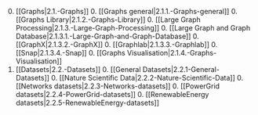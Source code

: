 0. [[Graphs|2.1.-Graphs]]
    0. [[Graphs general|2.1.1.-Graphs-general]]
    0. [[Graphs Library|2.1.2.-Graphs-Library]]
    0. [[Large Graph Processing|2.1.3.-Large-Graph-Processing]]
        0. [[Large Graph and Graph Database|2.1.3.1.-Large-Graph-and-Graph-Database]]
        0. [[GraphX|2.1.3.2.-GraphX]]
        0. [[Graphlab|2.1.3.3.-Graphlab]]
        0. [[Snap|2.1.3.4.-Snap]]
    0. [[Graphs Visualisation|2.1.4.-Graphs-Visualisation]]
0. [[Datasets|2.2.-Datasets]]
    0. [[General Datasets|2.2.1-General-Datasets]]
    0. [[Nature Scientific Data|2.2.2-Nature-Scientific-Data]]
    0. [[Networks datasets|2.2.3-Networks-datasets]]
    0. [[PowerGrid datasets|2.2.4-PowerGrid-datasets]]
    0. [[RenewableEnergy datasets|2.2.5-RenewableEnergy-datasets]]
